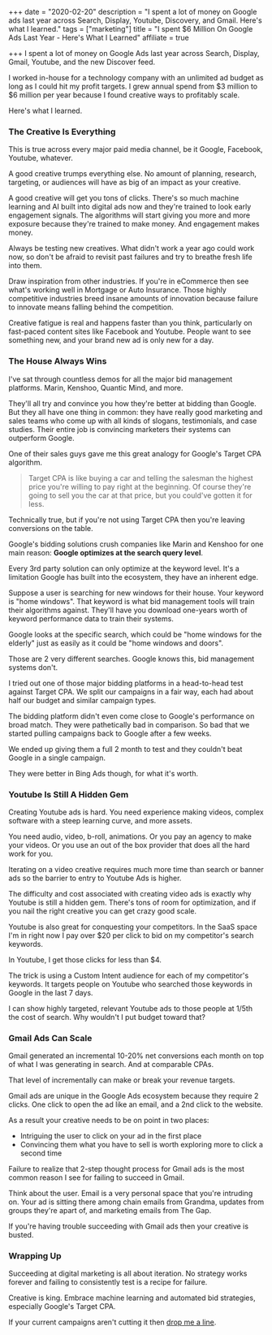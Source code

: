 +++
date = "2020-02-20"
description = "I spent a lot of money on Google ads last year across Search, Display, Youtube, Discovery, and Gmail. Here's what I learned."
tags = ["marketing"]
title = "I spent $6 Million On Google Ads Last Year - Here's What I Learned"
affiliate = true

+++
I spent a lot of money on Google Ads last year across Search, Display, Gmail, Youtube, and the new Discover feed.

I worked in-house for a technology company with an unlimited ad budget as long as I could hit my profit targets. I grew annual spend from $3 million to $6 million per year because I found creative ways to profitably scale.

Here's what I learned.

### The Creative Is Everything

This is true across every major paid media channel, be it Google, Facebook, Youtube, whatever.

A good creative trumps everything else. No amount of planning, research, targeting, or audiences will have as big of an impact as your creative.

A good creative will get you tons of clicks. There's so much machine learning and AI built into digital ads now and they're trained to look early engagement signals. The algorithms will start giving you more and more exposure because they're trained to make money. And engagement makes money.

Always be testing new creatives. What didn't work a year ago could work now, so don't be afraid to revisit past failures and try to breathe fresh life into them.

Draw inspiration from other industries. If you're in eCommerce then see what's working well in Mortgage or Auto Insurance. Those highly competitive industries breed insane amounts of innovation because failure to innovate means falling behind the competition.

Creative fatigue is real and happens faster than you think, particularly on fast-paced content sites like Facebook and Youtube. People want to see something new, and your brand new ad is only new for a day.

### The House Always Wins

I've sat through countless demos for all the major bid management platforms. Marin, Kenshoo, Quantic Mind, and more.

They'll all try and convince you how they're better at bidding than Google. But they all have one thing in common: they have really good marketing and sales teams who come up with all kinds of slogans, testimonials, and case studies. Their entire job is convincing marketers their systems can outperform Google.

One of their sales guys gave me this great analogy for Google's Target CPA algorithm.

> Target CPA is like buying a car and telling the salesman the highest price you're willing to pay right at the beginning. Of course they're going to sell you the car at that price, but you could've gotten it for less.

Technically true, but if you're not using Target CPA then you're leaving conversions on the table.

Google's bidding solutions crush companies like Marin and Kenshoo for one main reason: **Google optimizes at the search query level**.

Every 3rd party solution can only optimize at the keyword level. It's a limitation Google has built into the ecosystem, they have an inherent edge.

Suppose a user is searching for new windows for their house. Your keyword is "home windows". That keyword is what bid management tools will train their algorithms against. They'll have you download one-years worth of keyword performance data to train their systems.

Google looks at the specific search, which could be "home windows for the elderly" just as easily as it could be "home windows and doors".

Those are 2 very different searches. Google knows this, bid management systems don't.

I tried out one of those major bidding platforms in a head-to-head test against Target CPA. We split our campaigns in a fair way, each had about half our budget and similar campaign types.

The bidding platform didn't even come close to Google's performance on broad match. They were pathetically bad in comparison. So bad that we started pulling campaigns back to Google after a few weeks.

We ended up giving them a full 2 month to test and they couldn't beat Google in a single campaign.

They were better in Bing Ads though, for what it's worth.

### Youtube Is Still A Hidden Gem

Creating Youtube ads is hard. You need experience making videos, complex software with a steep learning curve, and more assets.

You need audio, video, b-roll, animations. Or you pay an agency to make your videos. Or you use an out of the box provider that does all the hard work for you.

Iterating on a video creative requires much more time than search or banner ads so the barrier to entry to Youtube Ads is higher.

The difficulty and cost associated with creating video ads is exactly why Youtube is still a hidden gem. There's tons of room for optimization, and if you nail the right creative you can get crazy good scale.

Youtube is also great for conquesting your competitors. In the SaaS space I'm in right now I pay over $20 per click to bid on my competitor's search keywords.

In Youtube, I get those clicks for less than $4.

The trick is using a Custom Intent audience for each of my competitor's keywords. It targets people on Youtube who searched those keywords in Google in the last 7 days.

I can show highly targeted, relevant Youtube ads to those people at 1/5th the cost of search. Why wouldn't I put budget toward that?

### Gmail Ads Can Scale

Gmail generated an incremental 10-20% net conversions each month on top of what I was generating in search. And at comparable CPAs.

That level of incrementally can make or break your revenue targets.

Gmail ads are unique in the Google Ads ecosystem because they require 2 clicks. One click to open the ad like an email, and a 2nd click to the website.

As a result your creative needs to be on point in two places:

* Intriguing the user to click on your ad in the first place
* Convincing them what you have to sell is worth exploring more to click a second time

Failure to realize that 2-step thought process for Gmail ads is the most common reason I see for failing to succeed in Gmail.

Think about the user. Email is a very personal space that you're intruding on. Your ad is sitting there among chain emails from Grandma, updates from groups they're apart of, and marketing emails from The Gap.

If you're having trouble succeeding with Gmail ads then your creative is busted.

### Wrapping Up

Succeeding at digital marketing is all about iteration. No strategy works forever and failing to consistently test is a recipe for failure. 

Creative is king. Embrace machine learning and automated bid strategies, especially Google's Target CPA. 

If your current campaigns aren't cutting it then [drop me a line](https://nicklafferty.com). 